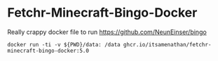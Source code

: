 # Fetchr-Minecraft-Bingo-Docker

Really crappy docker file to run https://github.com/NeunEinser/bingo

`docker run -ti -v ${PWD}/data: /data ghcr.io/itsamenathan/fetchr-minecraft-bingo-docker:5.0`
